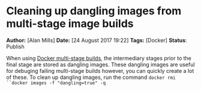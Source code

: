 # Cleaning up dangling images from multi-stage image builds 
**Author:** [Alan Mills]
**Date:** [24 August 2017 19:22]
**Tags:** [Docker]
**Status**: Publish

When using [Docker multi-stage builds](), the intermediary stages prior to the final stage are stored as dangling images.  These dangling images are useful for debuging failing multi-stage builds however, you can quickly create a lot of these.  To clean up dangling images, run the command `docker rmi ``docker images -f "dangling=true" -q`
